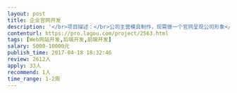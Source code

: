 ```yaml
---                
layout: post       
title: 企业官网开发           
description: '</br>项目描述：</br>公司主营模具制作，现需做一个官网呈现公司形象</br></br>主要功能点：</br>轮播图片，新闻，合作伙伴，联系我们，尤其要有那个导航到公司的地图标注</br>'     
contenturl: https://pro.lagou.com/project/2563.html      
tags: [Web网站开发,后端开发,前端开发]            
salary: 5000-10000元          
publish_time: 2017-04-18 18:32:46         
review: 2612人                   
apply: 33人                   
recommend: 1人                   
time_range: 1-2周              
---                 
```

